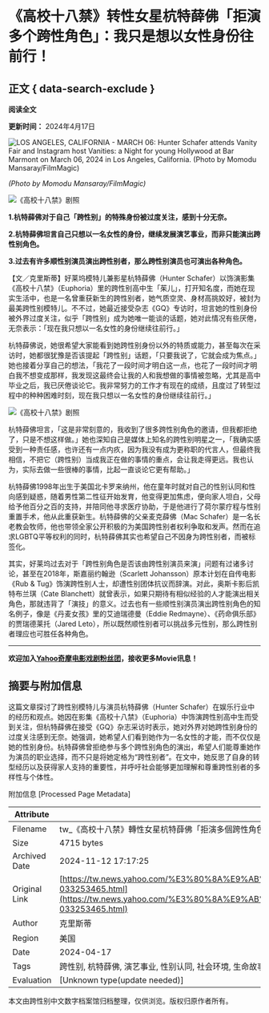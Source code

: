 # 《高校十八禁》转性女星杭特薛佛「拒演多个跨性角色」：我只是想以女性身份往前行！

## 正文 { data-search-exclude }


**阅读全文**

**更新时间：** 2024年4月17日  

![LOS ANGELES, CALIFORNIA - MARCH 06: Hunter Schafer attends Vanity Fair and Instagram host Vanities: a Night for young Hollywood at Bar Marmont on March 06, 2024 in Los Angeles, California. (Photo by Momodu Mansaray/FilmMagic)](https://s.yimg.com/ny/api/res/1.2/c9EOnhsyzeyAvftWX7diKQ--/YXBwaWQ9aGlnaGxhbmRlcjt3PTk2MDtoPTY0MDtjZj13ZWJw/https://s.yimg.com/os/creatr-uploaded-images/2024-03/5baaf560-f112-11ee-babd-66052e73436a)

*(Photo by Momodu Mansaray/FilmMagic)*

![《高校十八禁》剧照](https://s.yimg.com/ny/api/res/1.2/2e0p9n8mjGCv96bpCYB39w--/YXBwaWQ9aGlnaGxhbmRlcjt3PTk2MDtoPTU0MDtjZj13ZWJw/https://s.yimg.com/os/creatr-uploaded-images/2024-04/bb7c0290-fd33-11ee-bfff-a249f3987e7b)

**1.杭特薛佛对于自己「跨性别」的特殊身份被过度关注，感到十分无奈。**

**2.杭特薛佛坦言自己只想以一名女性的身份，继续发展演艺事业，而非只能演出跨性别角色。**

**3.过去有许多顺性别演员演出跨性别者，那么跨性别演员也可演出各种角色。**

【文／克里斯蒂】好莱坞模特儿兼影星杭特薛佛（Hunter Schafer）以饰演影集《高校十八禁》（Euphoria）里的跨性别高中生「茱儿」，打开知名度，而她在现实生活中，也是一名曾重获新生的跨性别者，她气质空灵、身材高挑姣好，被封为最美跨性别模特儿。不不过，她最近接受杂志《GQ》专访时，坦言她的性别身份被外界过度关注，似乎「跨性别」成为她唯一能谈的话题，她对此情况有些厌倦，无奈表示：「现在我只想以一名女性的身份继续往前行。」

杭特薛佛说，她很希望大家能看到她跨性别身份以外的特质或能力，甚至每次在采访时，她都很犹豫是否该提起「跨性别」话题，「只要我说了，它就会成为焦点。」她也接着分享自己的想法，「我花了一段时间才明白这一点，也花了一段时间才明白我不想变成那样，我发现这最终会让我的人和我想做的事情被忽略，尤其是高中毕业之后，我已厌倦谈论它。我非常努力的工作才有现在的成绩，且度过了转型过程中的种种困难时刻，现在我只想以一名女性的身份继续往前行。」

![《高校十八禁》剧照](https://s.yimg.com/ny/api/res/1.2/2e0p9n8mjGCv96bpCYB39w--/YXBwaWQ9aGlnaGxhbmRlcjt3PTk2MDtoPTU0MDtjZj13ZWJw/https://s.yimg.com/os/creatr-uploaded-images/2024-04/bb7c0290-fd33-11ee-bfff-a249f3987e7b)

杭特薛佛坦言，「这是非常刻意的，我收到了很多跨性别角色的邀请，但我都拒绝了，只是不想这样做。」她也深知自己是媒体上知名的跨性别明星之一，「我确实感受到一种责任感，也许还有一点内疚，因为我没有成为更称职的代言人，但最终我相信，不把它（跨性别）当成我正在做的事情的重点，会让我走得更远。我也认为，实际去做一些很棒的事情，比起一直谈论它更有帮助。」

杭特薛佛1998年出生于美国北卡罗来纳州，他在童年时就对自己的性别认同和性向感到疑惑，随着男性第二性征开始发育，他变得更加焦虑，便向家人坦白，父母给予他百分之百的支持，并陪同他寻求医疗协助，于是他进行了荷尔蒙疗程与性别重置手术，他从此重获新生。杭特薛佛的父亲麦克薛佛（Mac Schafer）是一名长老教会牧师，他也带领全家公开积极的为美国跨性别者权利争取和发声。然而在追求LGBTQ平等权利的同时，杭特薛佛其实也希望自己不因身为跨性别者，而被标签化。

其实，好莱坞过去对于「跨性别角色是否该由跨性别演员来演」问题有过诸多讨论，甚至在2018年，斯嘉丽约翰逊（Scarlett Johansson）原本计划在自传电影《Rub & Tug》饰演跨性别人士，却遭性别团体抗议而辞演。对此，奥斯卡影后凯特布兰琪（Cate Blanchett）就曾表示，如果只期待有相似经验的人才能演出相关角色，那就违背了「演技」的意义。过去也有一些顺性别演员演出跨性别角色的知名例子，像是《丹麦女孩》里的艾迪瑞德曼（Eddie Redmayne）、《药命俱乐部》的贾瑞德莱托（Jared Leto），所以既然顺性别者可以挑战多元性别，那么跨性别者理应也可胜任各种角色。

---

**欢迎加入[Yahoo奇摩电影戏剧粉丝团](https://www.facebook.com/YahooTW.Movies)，接收更多Movie讯息！**

## 摘要与附加信息

<!-- tcd_abstract -->
这篇文章探讨了跨性别模特儿与演员杭特薛佛（Hunter Schafer）在娱乐行业中的经历和观点。她因在影集《高校十八禁》（Euphoria）中饰演跨性别高中生而受到关注，但杭特薛佛在接受《GQ》杂志采访时表示，她对外界对她跨性别身份的过度关注感到无奈。她强调，她希望人们看到她作为一名女性的才能，而不仅仅是她的性别身份。杭特薛佛曾拒绝参与多个跨性别角色的演出，希望人们能尊重她作为演员的职业选择，而不只是将她定格为“跨性别者”。在文中，她反思了自身的转型经历以及获得家人支持的重要性，并呼吁社会能够更加理解和尊重跨性别者的多样性与个体性。
<!-- tcd_abstract_end -->

附加信息 [Processed Page Metadata]

| Attribute       | Value                                  |
|-----------------|----------------------------------------|
| Filename        | tw_《高校十八禁》轉性女星杭特薛佛「拒演多個跨性角色」.md                             |
| Size            | 4715 bytes                           |
| Archived Date   | 2024-11-12 17:17:25                             |
| Original Link   | [https://tw.news.yahoo.com/%E3%80%8A%E9%AB%98%E6%A0%A1%E5%8D%81%E5%85%AB%E7%A6%81%E3%80%8B%E8%BD%89%E6%80%A7%E5%A5%B3%E6%98%9F%E6%9D%AD%E7%89%B9%E8%96%9B%E4%BD%9B%E3%80%8C%E6%8B%92%E6%BC%94%E5%A4%9A%E5%80%8B%E8%B7%A8%E6%80%A7%E8%A7%92%E8%89%B2%E3%80%8D%EF%BC%9A%E6%88%91%E5%8F%AA%E6%98%AF%E6%83%B3%E4%BB%A5%E5%A5%B3%E6%80%A7%E8%BA%AB%E4%BB%BD%E5%BE%80%E5%89%8D%E8%A1%8C%EF%BC%81-033253465.html](https://tw.news.yahoo.com/%E3%80%8A%E9%AB%98%E6%A0%A1%E5%8D%81%E5%85%AB%E7%A6%81%E3%80%8B%E8%BD%89%E6%80%A7%E5%A5%B3%E6%98%9F%E6%9D%AD%E7%89%B9%E8%96%9B%E4%BD%9B%E3%80%8C%E6%8B%92%E6%BC%94%E5%A4%9A%E5%80%8B%E8%B7%A8%E6%80%A7%E8%A7%92%E8%89%B2%E3%80%8D%EF%BC%9A%E6%88%91%E5%8F%AA%E6%98%AF%E6%83%B3%E4%BB%A5%E5%A5%B3%E6%80%A7%E8%BA%AB%E4%BB%BD%E5%BE%80%E5%89%8D%E8%A1%8C%EF%BC%81-033253465.html)                       |
| Author          | 克里斯蒂                               |
| Region          | 美国                               |
| Date            | 2024-04-17                                 |
| Tags            | 跨性别, 杭特薛佛, 演艺事业, 性别认同, 社会环境, 生命故事, 性别平等                                 |
| Evaluation            | [Unknown type(update needed)]                                 |
<!-- tcd_table_end -->

本文由跨性别中文数字档案馆归档整理，仅供浏览。版权归原作者所有。
